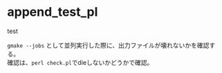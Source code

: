 # append_test_pl
test

`gmake --jobs` として並列実行した際に、出力ファイルが壊れないかを確認する。  
確認は、`perl check.pl`でdieしないかどうかで確認。
